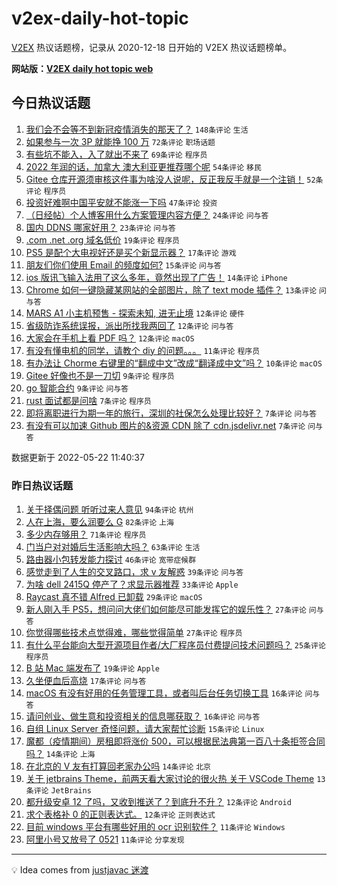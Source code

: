 # v2ex-daily-hot-topic

[V2EX](https://www.v2ex.com/) 热议话题榜，记录从 2020-12-18 日开始的 V2EX 热议话题榜单。

**网站版：[V2EX daily hot topic web](https://boojack.github.io/v2ex-daily-hot-topic-web/)**

## 今日热议话题

<!-- TODAY BEGIN -->

1. [我们会不会等不到新冠疫情消失的那天了？](https://www.v2ex.com/t/854488) `148条评论` `生活`
1. [如果参与一次 3P 就能挣 100 万](https://www.v2ex.com/t/854462) `72条评论` `职场话题`
1. [有些坑不能入，入了就出不来了](https://www.v2ex.com/t/854427) `69条评论` `程序员`
1. [2022 年润的话，加拿大 澳大利亚更推荐哪个呢](https://www.v2ex.com/t/854432) `54条评论` `移民`
1. [Gitee 仓库开源须审核这件事为啥没人说呢，反正我反手就是一个注销！](https://www.v2ex.com/t/854472) `52条评论` `程序员`
1. [投资好难啊中国平安就不能涨一下吗](https://www.v2ex.com/t/854449) `47条评论` `投资`
1. [（日经帖）个人博客用什么方案管理内容方便？](https://www.v2ex.com/t/854446) `24条评论` `问与答`
1. [国内 DDNS 哪家好用？](https://www.v2ex.com/t/854456) `23条评论` `问与答`
1. [.com .net .org 域名低价](https://www.v2ex.com/t/854442) `19条评论` `程序员`
1. [PS5 是配个大电视好还是买个新显示器？](https://www.v2ex.com/t/854444) `17条评论` `游戏`
1. [朋友们你们使用 Email 的频度如何?](https://www.v2ex.com/t/854439) `15条评论` `问与答`
1. [ios 版讯飞输入法用了这么多年，竟然出现了广告！](https://www.v2ex.com/t/854458) `14条评论` `iPhone`
1. [Chrome 如何一键隐藏某网站的全部图片，除了 text mode 插件？](https://www.v2ex.com/t/854453) `13条评论` `问与答`
1. [MARS A1 小主机预售 - 探索未知, 进无止境](https://www.v2ex.com/t/854498) `12条评论` `硬件`
1. [省级防诈系统误报，派出所找我两回了](https://www.v2ex.com/t/854467) `12条评论` `问与答`
1. [大家会在手机上看 PDF 吗？](https://www.v2ex.com/t/854426) `12条评论` `macOS`
1. [有没有懂电机的同学，请教个 diy 的问题。。。](https://www.v2ex.com/t/854509) `11条评论` `程序员`
1. [有办法让 Chorme 右键里的“翻成中文”改成“翻译成中文”吗？](https://www.v2ex.com/t/854445) `10条评论` `macOS`
1. [Gitee 好像也不是一刀切](https://www.v2ex.com/t/854497) `9条评论` `程序员`
1. [go 智能合约](https://www.v2ex.com/t/854434) `9条评论` `问与答`
1. [rust 面试都是问啥](https://www.v2ex.com/t/854471) `7条评论` `程序员`
1. [即将离职进行为期一年的旅行，深圳的社保怎么处理比较好？](https://www.v2ex.com/t/854454) `7条评论` `问与答`
1. [有没有可以加速 Github 图片的&资源 CDN 除了 cdn.jsdelivr.net](https://www.v2ex.com/t/854425) `7条评论` `问与答`

数据更新于 2022-05-22 11:40:37

<!-- TODAY END -->

### 昨日热议话题

<!-- YESTERDAY BEGIN -->

1. [关于择偶问题 听听过来人意见](https://www.v2ex.com/t/854300) `94条评论` `杭州`
1. [人在上海，要么润要么 G](https://www.v2ex.com/t/854390) `82条评论` `上海`
1. [多少内存够用？](https://www.v2ex.com/t/854340) `71条评论` `程序员`
1. [门当户对对婚后生活影响大吗？](https://www.v2ex.com/t/854309) `63条评论` `生活`
1. [路由器小包转发能力探讨](https://www.v2ex.com/t/854303) `46条评论` `宽带症候群`
1. [感觉走到了人生的交叉路口，求 v 友解惑](https://www.v2ex.com/t/854358) `39条评论` `问与答`
1. [为啥 dell 2415Q 停产了？求显示器推荐](https://www.v2ex.com/t/854302) `33条评论` `Apple`
1. [Raycast 真不错 Alfred 已卸载](https://www.v2ex.com/t/854364) `29条评论` `macOS`
1. [新人刚入手 PS5，想问问大佬们如何能尽可能发挥它的娱乐性？](https://www.v2ex.com/t/854344) `27条评论` `问与答`
1. [你觉得哪些技术点觉得难，哪些觉得简单](https://www.v2ex.com/t/854363) `27条评论` `程序员`
1. [有什么平台能向大型开源项目作者/大厂程序员付费提问技术问题吗？](https://www.v2ex.com/t/854323) `25条评论` `程序员`
1. [B 站 Mac 端发布了](https://www.v2ex.com/t/854398) `19条评论` `Apple`
1. [久坐便血后高烧](https://www.v2ex.com/t/854371) `17条评论` `问与答`
1. [macOS 有没有好用的任务管理工具，或者叫后台任务切换工具](https://www.v2ex.com/t/854301) `16条评论` `问与答`
1. [请问创业、做生意和投资相关的信息哪获取？](https://www.v2ex.com/t/854313) `16条评论` `问与答`
1. [自组 Linux Server 奇怪问题，请大家帮忙诊断](https://www.v2ex.com/t/854387) `15条评论` `Linux`
1. [魔都（疫情期间）房租即将涨价 500，可以根据民法典第一百八十条拒签合同吗？](https://www.v2ex.com/t/854385) `14条评论` `上海`
1. [在北京的 V 友有打算回老家办公吗](https://www.v2ex.com/t/854374) `14条评论` `北京`
1. [关于 jetbrains Theme，前两天看大家讨论的很火热 关于 VSCode Theme](https://www.v2ex.com/t/854345) `13条评论` `JetBrains`
1. [都升级安卓 12 了吗，又收到推送了？到底升不升？](https://www.v2ex.com/t/854327) `12条评论` `Android`
1. [求个表格补 0 的正则表达式。](https://www.v2ex.com/t/854296) `12条评论` `正则表达式`
1. [目前 windows 平台有哪些好用的 ocr 识别软件？](https://www.v2ex.com/t/854395) `11条评论` `Windows`
1. [阿里小号又放号了 0521](https://www.v2ex.com/t/854311) `11条评论` `分享发现`

<!-- YESTERDAY END -->

---

💡 Idea comes from [justjavac 迷渡](https://github.com/justjavac/)
